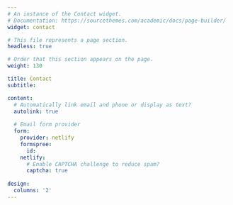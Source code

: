 ```yaml
---
# An instance of the Contact widget.
# Documentation: https://sourcethemes.com/academic/docs/page-builder/
widget: contact

# This file represents a page section.
headless: true

# Order that this section appears on the page.
weight: 130

title: Contact
subtitle:

content:
  # Automatically link email and phone or display as text?
  autolink: true
  
  # Email form provider
  form:
    provider: netlify
    formspree:
      id:
    netlify:
      # Enable CAPTCHA challenge to reduce spam?
      captcha: true
  
design:
  columns: '2'
---
```

<!--<a href='https://clustrmaps.com/site/1bszr'  title='Visit tracker'><img src='//clustrmaps.com/map_v2.png?cl=ffffff&w=a&t=n&d=8fvHzo2TbhnQ_DEXv2wetFcZcCmIVCzrg7kLDuRfo94'/></a>-->

<!--<script type="text/javascript" id="clstr_globe" src="//clustrmaps.com/globe.js?d=8fvHzo2TbhnQ_DEXv2wetFcZcCmIVCzrg7kLDuRfo94"></script>-->
<script type='text/javascript' id='clustrmaps' src='//cdn.clustrmaps.com/map_v2.js?cl=afd830&w=255&t=n&d=8fvHzo2TbhnQ_DEXv2wetFcZcCmIVCzrg7kLDuRfo94&co=2d78ad&cmo=f71e1e&cmn=ef9616&ct=ffffff'></script>
